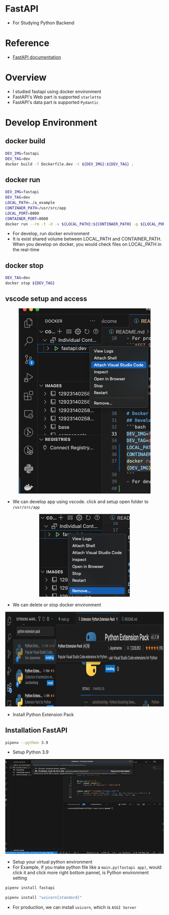 # FastAPI
- For Studying Python Backend

# Reference
- [FastAPI documentation](https://fastapi.tiangolo.com/ko/)

# Overview
- I studied fastapi using docker environment
- FastAPI's Web part is supported ```starlette```
- FastAPI's data part is supported ```Pydantic```

# Develop Environment
## docker build
```bash
DEV_IMG=fastapi
DEV_TAG=dev
docker build -f Dockerfile.dev -t ${DEV_IMG}:${DEV_TAG} .
```

## docker run
```bash
DEV_IMG=fastapi
DEV_TAG=dev
LOCAL_PATH=./a_example
CONTINAER_PATH=/usr/src/app
LOCAL_PORT=8000
CONTAINER_PORT=8000
docker run --rm -t -d -v ${LOCAL_PATH}:${CONTINAER_PATH} -p ${LOCAL_PORT}:${CONTAINER_PORT} --name ${DEV_TAG} ${DEV_IMG}:${DEV_TAG}
```
- For develop, run docker environment
- It is exist shared volume between LOCAL_PATH and CONTAINER_PATH. When you develop on docker, you would check files on LOCAL_PATH in the real-time

## docker stop
```bash
DEV_TAG=dev
docker stop ${DEV_TAG}
```
## vscode setup and access
<p align="center">
    <img src="images/attach.png">
</p>

- We can develop app using vscode. click and setup open folder to ```/usr/src/app```

<p align="center">
    <img src="images/delete.png">
</p>

- We can delete or stop docker environment

<p align="center">
    <img width=800 height=300 src="images/extension_pack.png">
</p>

- Install Python Extension Pack

## Installation FastAPI
```bash
pipenv --python 3.9
```
- Setup Python 3.9

<p align="center">
    <img width=800 height=300 src="images/python_env.png">
</p>

- Setup your virtual python environment
- For Example, if you make python file like a ```main.py(fastapi app)```, would click it and click more right bottom pannel, is Python environment setting

```bash
pipenv install fastapi
```

```bash
pipenv install "uvicorn[standard]"
```
- For production, we can install ```uvicorn```, which is ```ASGI Server```
